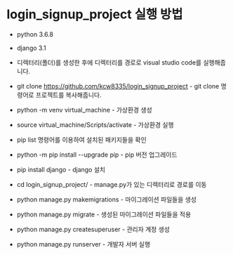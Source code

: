 # login_signup_project 실행 방법

- python 3.6.8
- django 3.1

- 디렉터리(폴더)를 생성한 후에 디렉터리를 경로로 visual studio code를 실행해줍니다.
- git clone https://github.com/kcw8335/login_signup_project - git clone 명령어로 프로젝트를 복사해줍니다.

- python -m venv virtual_machine - 가상환경 생성
- source virtual_machine/Scripts/activate - 가상환경 실행

- pip list 명령어를 이용하여 설치된 패키지들을 확인
- python -m pip install --upgrade pip - pip 버전 업그레이드
- pip install django - django 설치

- cd login_signup_project/ - manage.py가 있는 디렉터리로 경로를 이동

- python manage.py makemigrations - 마이그레이션 파일들을 생성
- python manage.py migrate - 생성된 마이그레이션 파일들을 적용
- python manage.py createsuperuser - 관리자 계정 생성
- python manage.py runserver - 개발자 서버 실행

